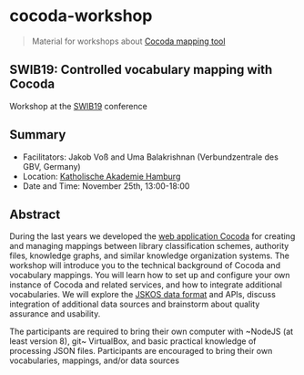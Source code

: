# cocoda-workshop

> Material for workshops about [Cocoda mapping tool]

[Cocoda mapping tool]: https://coli-conc.gbv.de/cocoda/


## SWIB19: Controlled vocabulary mapping with Cocoda

Workshop at the [SWIB19](http://swib.org/swib19/) conference

## Summary

* Facilitators: Jakob Voß and Uma Balakrishnan (Verbundzentrale des GBV, Germany)
* Location: [Katholische Akademie Hamburg](http://swib.org/swib19/general-information.html)
* Date and Time: November 25th, 13:00-18:00

## Abstract

During the last years we developed the [web application Cocoda](https://coli-conc.gbv.de/cocoda/) for creating and managing mappings between library classification schemes, authority files, knowledge graphs, and similar knowledge organization systems. The workshop will introduce you to the technical background of Cocoda and vocabulary mappings. You will learn how to set up and configure your own instance of Cocoda and related services, and how to integrate additional vocabularies. We will explore the [JSKOS data format](https://gbv.github.io/jskos/jskos.html) and APIs, discuss integration of additional data sources and brainstorm about quality assurance and usability.

The participants are required to bring their own computer with ~NodeJS (at least version 8), git~ VirtualBox, and basic practical knowledge of processing JSON files. Participants are encouraged to bring their own vocabularies, mappings, and/or data sources

